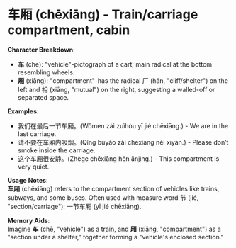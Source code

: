 # **车厢 (chēxiāng) - Train/carriage compartment, cabin**

**Character Breakdown**:  
- **车** (chē): "vehicle"-pictograph of a cart; main radical at the bottom resembling wheels.  
- **厢** (xiāng): "compartment"-has the radical 厂 (hǎn, "cliff/shelter") on the left and 相 (xiāng, "mutual") on the right, suggesting a walled-off or separated space.

**Examples**:  
- 我们在最后一节车厢。(Wǒmen zài zuìhòu yī jié chēxiāng.) - We are in the last carriage.  
- 请不要在车厢内吸烟。(Qǐng bùyào zài chēxiāng nèi xīyān.) - Please don’t smoke inside the carriage.  
- 这个车厢很安静。(Zhège chēxiāng hěn ānjìng.) - This compartment is very quiet.

**Usage Notes**:  
**车厢** (chēxiāng) refers to the compartment section of vehicles like trains, subways, and some buses. Often used with measure word 节 (jié, "section/carriage"): 一节车厢 (yī jié chēxiāng).

**Memory Aids**:  
Imagine **车** (chē, "vehicle") as a train, and **厢** (xiāng, "compartment") as a "section under a shelter," together forming a "vehicle's enclosed section."
